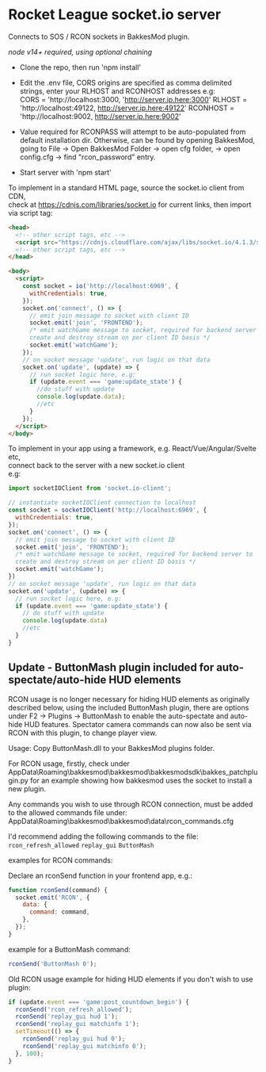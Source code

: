 # Rocket League socket.io server

Connects to SOS / RCON sockets in BakkesMod plugin.

_node v14+ required, using optional chaining_

- Clone the repo, then run 'npm install'

- Edit the .env file, CORS origins are specified as comma delimited strings, enter your RLHOST and RCONHOST addresses
  e.g:  
  CORS = 'http://localhost:3000, 'http://server.ip.here:3000'
  RLHOST = 'http://localhost:49122, http://server.ip.here:49122'
  RCONHOST = 'http://localhost:9002, http://server.ip.here:9002'

- Value required for RCONPASS will attempt to be auto-populated from default installation dir. Otherwise, can be found by opening BakkesMod, going to File -> Open BakkesMod Folder -> open cfg folder, -> open config.cfg -> find "rcon_password" entry.

- Start server with 'npm start'

To implement in a standard HTML page, source the socket.io client from CDN,  
check at https://cdnjs.com/libraries/socket.io for current links, then import via script tag:

```html
<head>
  <!-- other script tags, etc -->
  <script src="https://cdnjs.cloudflare.com/ajax/libs/socket.io/4.1.3/socket.io.min.js"></script>
  <!-- other script tags, etc -->
</head>

<body>
  <script>
    const socket = io('http://localhost:6969', {
      withCredentials: true,
    });
    socket.on('connect', () => {
      // emit join message to socket with client ID
      socket.emit('join', 'FRONTEND');
      /* emit watchGame message to socket, required for backend server to
      create and destroy stream on per client ID basis */
      socket.emit('watchGame');
    });
    // on socket message 'update', run logic on that data
    socket.on('update', (update) => {
      // run socket logic here, e.g:
      if (update.event === 'game:update_state') {
        //do stuff with update
        console.log(update.data);
        //etc
      }
    });
  </script>
</body>
```

To implement in your app using a framework, e.g. React/Vue/Angular/Svelte etc,  
connect back to the server with a new socket.io client  
e.g:

```js
import socketIOClient from 'socket.io-client';

// instantiate socketIOClient connection to localhost
const socket = socketIOClient('http://localhost:6969', {
  withCredentials: true,
});
socket.on('connect', () => {
  // emit join message to socket with client ID
  socket.emit('join', 'FRONTEND');
  /* emit watchGame message to socket, required for backend server to
  create and destroy stream on per client ID basis */
  socket.emit('watchGame');
})
// on socket message 'update', run logic on that data
socket.on('update', (update) => {
  // run socket logic here, e.g:
  if (update.event === 'game:update_state') {
    // do stuff with update
    console.log(update.data)
    //etc
  }
}
```

## Update - ButtonMash plugin included for auto-spectate/auto-hide HUD elements

RCON usage is no longer necessary for hiding HUD elements as originally described below, using the included ButtonMash plugin, there are options under F2 -> Plugins -> ButtonMash to enable the auto-spectate and auto-hide HUD features.
Spectator camera commands can now also be sent via RCON with this plugin, to change player view.

Usage: Copy ButtonMash.dll to your BakkesMod plugins folder.

For RCON usage, firstly, check under AppData\Roaming\bakkesmod\bakkesmod\bakkesmodsdk\bakkes_patchplugin.py
for an example showing how bakkesmod uses the socket to install a new plugin.

Any commands you wish to use through RCON connection, must be added to the allowed commands file under:  
AppData\Roaming\bakkesmod\bakkesmod\data\rcon_commands.cfg

I'd recommend adding the following commands to the file:
`rcon_refresh_allowed`
`replay_gui`
`ButtonMash`

examples for RCON commands:

Declare an rconSend function in your frontend app, e.g.:

```js
function rconSend(command) {
  socket.emit('RCON', {
    data: {
      command: command,
    },
  });
}
```

example for a ButtonMash command:

```js
rconSend('ButtonMash 0');
```

Old RCON usage example for hiding HUD elements if you don't wish to use plugin:

```js
if (update.event === 'game:post_countdown_begin') {
  rconSend('rcon_refresh_allowed');
  rconSend('replay_gui hud 1');
  rconSend('replay_gui matchinfo 1');
  setTimeout(() => {
    rconSend('replay_gui hud 0');
    rconSend('replay_gui matchinfo 0');
  }, 100);
}
```
